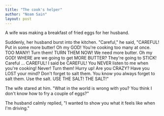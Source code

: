 ```yaml
---
title: "The cook's helper"
author: "Noam Sain"
layout: post
---
```


A wife was making a breakfast of fried eggs for her husband.  
  
Suddenly, her husband burst into the kitchen. "Careful," he said, "CAREFUL! Put in some more butter! Oh my GOD! You're cooking too many at once. TOO MANY! Turn them! TURN THEM NOW! We need more butter. Oh my GOD! WHERE are we going to get MORE BUTTER? They're going to STICK! Careful ... CAREFUL! I said be CAREFUL! You NEVER listen to me when you're cooking! Never! Turn them! Hurry up! Are you CRAZY? Have you LOST your mind? Don't forget to salt them. You know you always forget to salt them. Use the salt. USE THE SALT! THE SALT!"

The wife stared at him. "What in the world is wrong with you? You think I don't know how to fry a couple of eggs?"

The husband calmly replied, "I wanted to show you what it feels like when I'm driving."